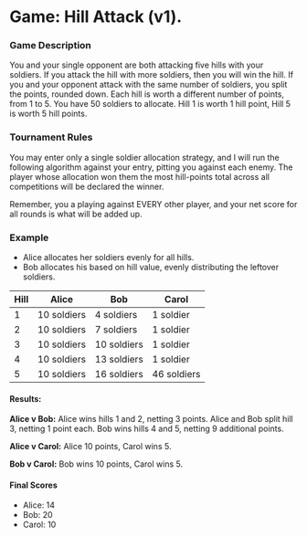 # Game:  Hill Attack (v1).

### Game Description
You and your single opponent are both attacking five hills with your soldiers.  If you attack the hill with more soldiers, then you will win the hill. If you and your opponent attack with the same number of soldiers, you split the points, rounded down. Each hill is worth a different number of points, from 1 to 5.  You have 50 soldiers to allocate.  Hill 1 is worth 1 hill point, Hill 5 is worth 5 hill points.

### Tournament Rules
You may enter only a single soldier allocation strategy, and I will run the following algorithm against your entry, pitting you against each enemy.  The player whose allocation won them the most hill-points total across all competitions will be declared the winner.

Remember, you a playing against EVERY other player, and your net score for all rounds is what will be added up.

### Example
* Alice allocates her soldiers evenly for all hills.
* Bob allocates his based on hill value, evenly distributing the leftover soldiers.

| Hill | Alice       | Bob         |  Carol       |
| ---- |-------------| ------------|  ------------|
|1     | 10 soldiers | 4 soldiers  |  1 soldier   |
|2     | 10 soldiers | 7 soldiers  |  1 soldier   |
|3     | 10 soldiers | 10 soldiers |  1 soldier   |
|4     | 10 soldiers | 13 soldiers |  1 soldier   |
|5     | 10 soldiers | 16 soldiers |  46 soldiers |

#### Results:
**Alice v Bob:** Alice wins hills 1 and 2, netting 3 points. Alice and Bob split hill 3, netting 1 point each. Bob wins hills 4 and 5, netting 9 additional points.

**Alice v Carol:** Alice 10 points, Carol wins 5.

**Bob v Carol:** Bob wins 10 points, Carol wins 5.


#### Final Scores
* Alice: 14
* Bob: 20
* Carol: 10
